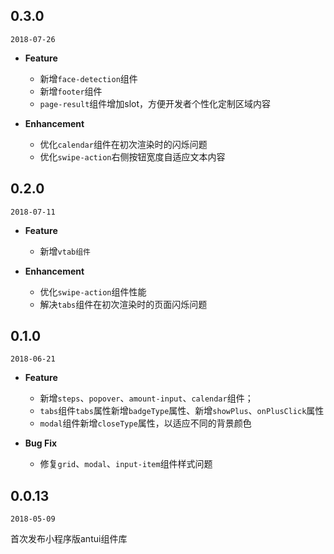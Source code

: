 ## 0.3.0

`2018-07-26`

- **Feature**
  - 新增`face-detection`组件
  - 新增`footer`组件
  - `page-result`组件增加slot，方便开发者个性化定制区域内容

- **Enhancement**
  - 优化`calendar`组件在初次渲染时的闪烁问题
  - 优化`swipe-action`右侧按钮宽度自适应文本内容


## 0.2.0

`2018-07-11`

- **Feature**

  - 新增`vtab组件`

- **Enhancement**

  - 优化`swipe-action`组件性能
  - 解决`tabs`组件在初次渲染时的页面闪烁问题

## 0.1.0

`2018-06-21`


- **Feature**

  - 新增`steps`、`popover`、`amount-input`、`calendar`组件；
  - `tabs`组件`tabs`属性新增`badgeType`属性、新增`showPlus`、`onPlusClick`属性
  - `modal`组件新增`closeType`属性，以适应不同的背景颜色

- **Bug Fix**

  - 修复`grid`、`modal`、`input-item`组件样式问题


## 0.0.13

`2018-05-09`

首次发布小程序版antui组件库

